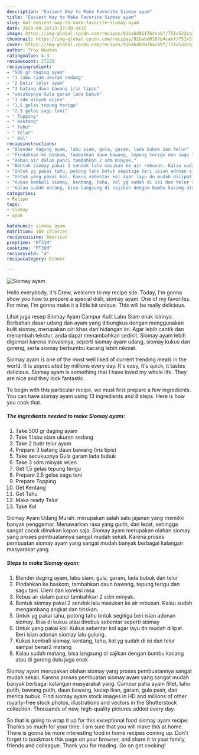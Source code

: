 ```yaml
---
description: "Easiest Way to Make Favorite Siomay ayam"
title: "Easiest Way to Make Favorite Siomay ayam"
slug: 647-easiest-way-to-make-favorite-siomay-ayam
date: 2020-09-16T13:37:50.443Z
image: https://img-global.cpcdn.com/recipes/91babd0187b4cabf/751x532cq70/siomay-ayam-foto-resep-utama.jpg
thumbnail: https://img-global.cpcdn.com/recipes/91babd0187b4cabf/751x532cq70/siomay-ayam-foto-resep-utama.jpg
cover: https://img-global.cpcdn.com/recipes/91babd0187b4cabf/751x532cq70/siomay-ayam-foto-resep-utama.jpg
author: Troy Newton
ratingvalue: 4.3
reviewcount: 17220
recipeingredient:
- "500 gr daging ayam"
- "1 labu siam ukuran sedang"
- "2 butir telur ayam"
- "3 batang daun bawang iris tipis"
- "secukupnya Gula garam lada bubuk"
- "3 sdm minyak wijen"
- "1,5 gelas tepung terigu"
- "2.5 gelas sagu tani"
- " Topping"
- " Kentang"
- " Tahu"
- " Telur"
- " Kol"
recipeinstructions:
- "Blender daging ayam, labu siam, gula, garam, lada bubuk dan telur"
- "Pindahkan ke baskom, tambahkan daun bawang, tepung terigu dan sagu tani. Uleni dan koreksi rasa"
- "Rebus air dalam panci tambahkan 2 sdm minyak."
- "Bentuk siomay pakai 2 sendok lalu masukan ke air rebusan. Kalau sudah mengambang angkat dan tiriskan."
- "Untuk yg pakai tahu, potong tahu bntuk segitiga beri isian adonan siomay. Bisa di kukus atau direbus sebentar seperti siomay"
- "Untuk yang pakai kol. Kukus sebentar kol agar layu dn mudah dilipat. Beri isian adonan siomay lalu gulung."
- "Kukus kembali siomay, kentang, tahu, kol yg sudah di isi dan telur sampai benar2 matang"
- "Kalau sudah matang, bisa langsung di sajikan dengan bumbu kacang atau di goreng dulu juga enak"
categories:
- Recipe
tags:
- siomay
- ayam

katakunci: siomay ayam 
nutrition: 184 calories
recipecuisine: American
preptime: "PT31M"
cooktime: "PT36M"
recipeyield: "4"
recipecategory: Dinner

---
```



![Siomay ayam](https://img-global.cpcdn.com/recipes/91babd0187b4cabf/751x532cq70/siomay-ayam-foto-resep-utama.jpg)

Hello everybody, it's Drew, welcome to my recipe site. Today, I'm gonna show you how to prepare a special dish, siomay ayam. One of my favorites. For mine, I'm gonna make it a little bit unique. This will be really delicious.

Lihat juga resep Siomay Ayam Campur Kulit Labu Siam enak lainnya. Berbahan dasar udang dan ayam yang dibungkus dengan menggunakan kulit siomay, merupakan ciri khas dari hidangan ini. Agar lebih cantik dan menambah tekstur, anda dapat menambahkan sedikit. Siomay ayam lebih digemari karena inovasinya, seperti siomay ayam udang, siomay kukus dan goreng, serta siomay berbumbu kacang lebih nikmat.

Siomay ayam is one of the most well liked of current trending meals in the world. It is appreciated by millions every day. It's easy, it's quick, it tastes delicious. Siomay ayam is something that I have loved my whole life. They are nice and they look fantastic.


To begin with this particular recipe, we must first prepare a few ingredients. You can have siomay ayam using 13 ingredients and 8 steps. Here is how you cook that.

<!--inarticleads1-->

##### The ingredients needed to make Siomay ayam:

1. Take 500 gr daging ayam
1. Take 1 labu siam ukuran sedang
1. Take 2 butir telur ayam
1. Prepare 3 batang daun bawang (iris tipis)
1. Take secukupnya Gula garam lada bubuk
1. Take 3 sdm minyak wijen
1. Get 1,5 gelas tepung terigu
1. Prepare 2.5 gelas sagu tani
1. Prepare  Topping
1. Get  Kentang
1. Get  Tahu
1. Make ready  Telur
1. Take  Kol


Siomay Ayam Udang Murah. merupakan salah satu jajanan yang memiliki banyak penggemar. Menawarkan rasa yang gurih, dan lezat, sehingga sangat cocok dimakan kapan saja. Siomay ayam merupakan olahan siomay yang proses pembuatannya sangat mudah sekali. Karena proses pembuatan siomay ayam yang sangat mudah banyak berbagai kalangan masyarakat yang. 

<!--inarticleads2-->

##### Steps to make Siomay ayam:

1. Blender daging ayam, labu siam, gula, garam, lada bubuk dan telur
1. Pindahkan ke baskom, tambahkan daun bawang, tepung terigu dan sagu tani. Uleni dan koreksi rasa
1. Rebus air dalam panci tambahkan 2 sdm minyak.
1. Bentuk siomay pakai 2 sendok lalu masukan ke air rebusan. Kalau sudah mengambang angkat dan tiriskan.
1. Untuk yg pakai tahu, potong tahu bntuk segitiga beri isian adonan siomay. Bisa di kukus atau direbus sebentar seperti siomay
1. Untuk yang pakai kol. Kukus sebentar kol agar layu dn mudah dilipat. Beri isian adonan siomay lalu gulung.
1. Kukus kembali siomay, kentang, tahu, kol yg sudah di isi dan telur sampai benar2 matang
1. Kalau sudah matang, bisa langsung di sajikan dengan bumbu kacang atau di goreng dulu juga enak


Siomay ayam merupakan olahan siomay yang proses pembuatannya sangat mudah sekali. Karena proses pembuatan siomay ayam yang sangat mudah banyak berbagai kalangan masyarakat yang. Campur paha ayam fillet, tahu putih, bawang putih, daun bawang, kecap ikan, garam, gula pasir, dan merica bubuk. Find siomay ayam stock images in HD and millions of other royalty-free stock photos, illustrations and vectors in the Shutterstock collection. Thousands of new, high-quality pictures added every day. 

So that is going to wrap it up for this exceptional food siomay ayam recipe. Thanks so much for your time. I am sure that you will make this at home. There is gonna be more interesting food in home recipes coming up. Don't forget to bookmark this page on your browser, and share it to your family, friends and colleague. Thank you for reading. Go on get cooking!
